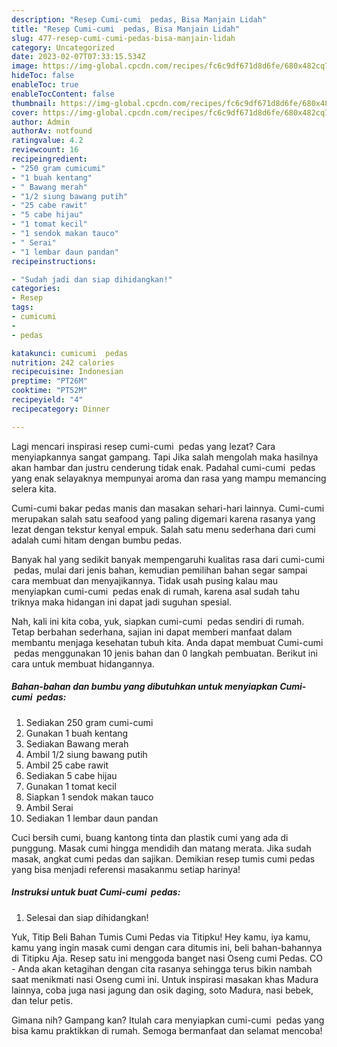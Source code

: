```yaml
---
description: "Resep Cumi-cumi  pedas, Bisa Manjain Lidah"
title: "Resep Cumi-cumi  pedas, Bisa Manjain Lidah"
slug: 477-resep-cumi-cumi-pedas-bisa-manjain-lidah
category: Uncategorized
date: 2023-02-07T07:33:15.534Z
image: https://img-global.cpcdn.com/recipes/fc6c9df671d8d6fe/680x482cq70/cumi-cumi-pedas-foto-resep-utama.jpg
hideToc: false
enableToc: true
enableTocContent: false
thumbnail: https://img-global.cpcdn.com/recipes/fc6c9df671d8d6fe/680x482cq70/cumi-cumi-pedas-foto-resep-utama.jpg
cover: https://img-global.cpcdn.com/recipes/fc6c9df671d8d6fe/680x482cq70/cumi-cumi-pedas-foto-resep-utama.jpg
author: Admin
authorAv: notfound
ratingvalue: 4.2
reviewcount: 16
recipeingredient:
- "250 gram cumicumi"
- "1 buah kentang"
- " Bawang merah"
- "1/2 siung bawang putih"
- "25 cabe rawit"
- "5 cabe hijau"
- "1 tomat kecil"
- "1 sendok makan tauco"
- " Serai"
- "1 lembar daun pandan"
recipeinstructions:

- "Sudah jadi dan siap dihidangkan!"
categories:
- Resep
tags:
- cumicumi
- 
- pedas

katakunci: cumicumi  pedas 
nutrition: 242 calories
recipecuisine: Indonesian
preptime: "PT26M"
cooktime: "PT52M"
recipeyield: "4"
recipecategory: Dinner

---
```



Lagi mencari inspirasi resep cumi-cumi  pedas yang lezat? Cara menyiapkannya sangat gampang. Tapi Jika salah mengolah maka hasilnya akan hambar dan justru cenderung tidak enak. Padahal cumi-cumi  pedas yang enak selayaknya mempunyai aroma dan rasa yang mampu memancing selera kita.


Cumi-cumi bakar pedas manis dan masakan sehari-hari lainnya. Cumi-cumi merupakan salah satu seafood yang paling digemari karena rasanya yang lezat dengan tekstur kenyal empuk. Salah satu menu sederhana dari cumi adalah cumi hitam dengan bumbu pedas.

Banyak hal yang sedikit banyak mempengaruhi kualitas rasa dari cumi-cumi  pedas, mulai dari jenis bahan, kemudian pemilihan bahan segar sampai cara membuat dan menyajikannya. Tidak usah pusing kalau mau menyiapkan cumi-cumi  pedas enak di rumah, karena asal sudah tahu triknya maka hidangan ini dapat jadi suguhan spesial.


Nah, kali ini kita coba, yuk, siapkan cumi-cumi  pedas sendiri di rumah. Tetap berbahan sederhana, sajian ini dapat memberi manfaat dalam membantu menjaga kesehatan tubuh kita. Anda dapat membuat Cumi-cumi  pedas menggunakan 10 jenis bahan dan 0 langkah pembuatan. Berikut ini cara untuk membuat hidangannya.

<!--inarticleads1-->

##### Bahan-bahan dan bumbu yang dibutuhkan untuk menyiapkan Cumi-cumi  pedas:

1. Sediakan 250 gram cumi-cumi
1. Gunakan 1 buah kentang
1. Sediakan  Bawang merah
1. Ambil 1/2 siung bawang putih
1. Ambil 25 cabe rawit
1. Sediakan 5 cabe hijau
1. Gunakan 1 tomat kecil
1. Siapkan 1 sendok makan tauco
1. Ambil  Serai
1. Sediakan 1 lembar daun pandan


Cuci bersih cumi, buang kantong tinta dan plastik cumi yang ada di punggung. Masak cumi hingga mendidih dan matang merata. Jika sudah masak, angkat cumi pedas dan sajikan. Demikian resep tumis cumi pedas yang bisa menjadi referensi masakanmu setiap harinya! 

<!--inarticleads2-->

##### Instruksi untuk buat Cumi-cumi  pedas:


1. Selesai dan siap dihidangkan!

Yuk, Titip Beli Bahan Tumis Cumi Pedas via Titipku! Hey kamu, iya kamu, kamu yang ingin masak cumi dengan cara ditumis ini, beli bahan-bahannya di Titipku Aja. Resep satu ini menggoda banget nasi Oseng cumi Pedas⁣. CO - Anda akan ketagihan dengan cita rasanya sehingga terus bikin nambah saat menikmati nasi Oseng cumi ini. Untuk inspirasi masakan khas Madura lainnya, coba juga nasi jagung dan osik daging, soto Madura, nasi bebek, dan telur petis. 

Gimana nih? Gampang kan? Itulah cara menyiapkan cumi-cumi  pedas yang bisa kamu praktikkan di rumah. Semoga bermanfaat dan selamat mencoba!
